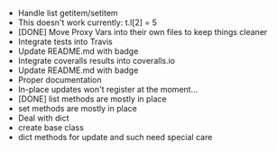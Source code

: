 
 - Handle list getitem/setitem
  - This doesn't work currently: t.l[2] = 5
 - [DONE] Move Proxy Vars into their own files to keep things cleaner
 - Integrate tests into Travis
  - Update README.md with badge
 - Integrate coveralls results into coveralls.io
  - Update README.md with badge
 - Proper documentation
 - In-place updates won't register at the moment...
  - [DONE] list methods are mostly in place
  - set methods are mostly in place
 - Deal with dict
  - create base class
  - dict methods for update and such need special care
